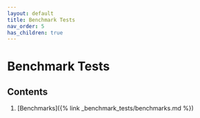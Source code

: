 ```yaml
---
layout: default
title: Benchmark Tests
nav_order: 5
has_children: true
---
```


# Benchmark Tests


## Contents

1. [Benchmarks]({% link _benchmark_tests/benchmarks.md %})
